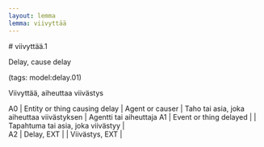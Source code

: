 ```yaml
---
layout: lemma
lemma: viivyttää
---
```


<div class="sense">
# <span class="sensename">viivyttää.1</span>

<span class="description">Delay, cause delay</span>

(tags: model:delay.01)

<span class="description">Viivyttää, aiheuttaa viivästys</span>

A0 | Entity or thing causing delay | Agent or causer | Taho tai asia, joka aiheuttaa viivästyksen | Agentti tai aiheuttaja
A1 | Event or thing delayed |   | Tapahtuma tai asia, joka viivästyy |  
A2 | Delay, EXT |   | Viivästys, EXT |  

</div>


